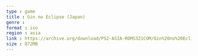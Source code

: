 ```yaml
---
type : game
title : Gin no Eclipse (Japan)
genre : 
format : iso
region : asia
link : https://archive.org/download/PS2-ASIA-ROMS321COM/Gin%20no%20Eclipse%20%28Japan%29.7z
size : 872MB
---
```

